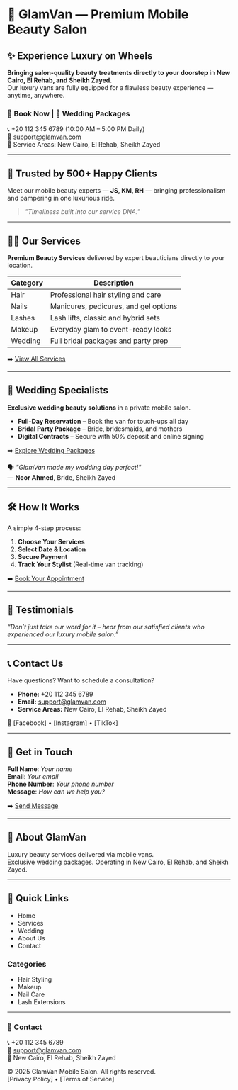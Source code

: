 # 💄 GlamVan — Premium Mobile Beauty Salon

## ✨ Experience Luxury on Wheels  
**Bringing salon-quality beauty treatments directly to your doorstep** in **New Cairo, El Rehab, and Sheikh Zayed**.  
Our luxury vans are fully equipped for a flawless beauty experience — anytime, anywhere.

### 💅 Book Now | 👰 Wedding Packages  
📞 +20 112 345 6789 (10:00 AM – 5:00 PM Daily)  
📧 support@glamvan.com  
📍 Service Areas: New Cairo, El Rehab, Sheikh Zayed

---

## 👑 Trusted by 500+ Happy Clients

Meet our mobile beauty experts — **JS, KM, RH** — bringing professionalism and pampering in one luxurious ride.

> _"Timeliness built into our service DNA."_

---

## 💇‍♀️ Our Services  
**Premium Beauty Services** delivered by expert beauticians directly to your location.

| Category  | Description                          |
|-----------|---------------------------------------|
| Hair      | Professional hair styling and care    |
| Nails     | Manicures, pedicures, and gel options |
| Lashes    | Lash lifts, classic and hybrid sets   |
| Makeup    | Everyday glam to event-ready looks    |
| Wedding   | Full bridal packages and party prep   |

➡️ [View All Services](#)

---

## 💍 Wedding Specialists  
**Exclusive wedding beauty solutions** in a private mobile salon.

- **Full-Day Reservation** – Book the van for touch-ups all day  
- **Bridal Party Package** – Bride, bridesmaids, and mothers  
- **Digital Contracts** – Secure with 50% deposit and online signing

➡️ [Explore Wedding Packages](#)

🗣 _"GlamVan made my wedding day perfect!"_  
— **Noor Ahmed**, Bride, Sheikh Zayed

---

## 🛠️ How It Works  
A simple 4-step process:

1. **Choose Your Services**  
2. **Select Date & Location**  
3. **Secure Payment**  
4. **Track Your Stylist** (Real-time van tracking)

➡️ [Book Your Appointment](#)

---

## 💬 Testimonials  
_“Don’t just take our word for it – hear from our satisfied clients who experienced our luxury mobile salon.”_

---

## 📞 Contact Us  
Have questions? Want to schedule a consultation?

- **Phone:** +20 112 345 6789  
- **Email:** support@glamvan.com  
- **Service Areas:** New Cairo, El Rehab, Sheikh Zayed  

📱 [Facebook] • [Instagram] • [TikTok]

---

## 📝 Get in Touch

**Full Name**: _Your name_  
**Email**: _Your email_  
**Phone Number**: _Your phone number_  
**Message**: _How can we help you?_  

➡️ [Send Message](#)

---

## 🚐 About GlamVan  
Luxury beauty services delivered via mobile vans.  
Exclusive wedding packages. Operating in New Cairo, El Rehab, and Sheikh Zayed.

---

## 🔗 Quick Links  
- Home  
- Services  
- Wedding  
- About Us  
- Contact

### Categories
- Hair Styling  
- Makeup  
- Nail Care  
- Lash Extensions

---

### 📍 Contact  
📞 +20 112 345 6789  
📧 support@glamvan.com  
📍 New Cairo, El Rehab, Sheikh Zayed  

© 2025 GlamVan Mobile Salon. All rights reserved.  
[Privacy Policy] • [Terms of Service]
